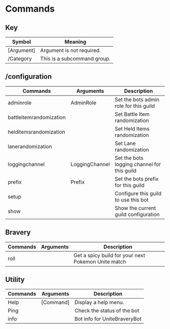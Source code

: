# Commands

## Key 
| Symbol      | Meaning                        |
|-------------|--------------------------------|
| [Argument]  | Argument is not required.      |
| /Category   | This is a subcommand group.    |

## /configuration
| Commands                | Arguments      | Description                                 |
|-------------------------|----------------|---------------------------------------------|
| adminrole               | AdminRole      | Set the bots admin role for this guild      |
| battleitemrandomization |                | Set Battle Item randomization               |
| helditemsrandomization  |                | Set Held Items randomization                |
| lanerandomization       |                | Set Lane randomization                      |
| loggingchannel          | LoggingChannel | Set the bots logging channel for this guild |
| prefix                  | Prefix         | Set the bots prefix for this guild          |
| setup                   |                | Configure this guild to use this bot        |
| show                    |                | Show the current guild configuration        |

## Bravery
| Commands | Arguments | Description                                         |
|----------|-----------|-----------------------------------------------------|
| roll     |           | Get a spicy build for your next Pokemon Unite match |

## Utility
| Commands | Arguments | Description                  |
|----------|-----------|------------------------------|
| Help     | [Command] | Display a help menu.         |
| Ping     |           | Check the status of the bot  |
| info     |           | Bot info for UniteBraveryBot |

